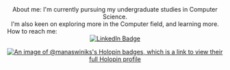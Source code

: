 <html>
<div id="header" align="center">
  About me:
   I'm currently pursuing my undergraduate studies in Computer Science.<br>
   I'm also keen on exploring more in the Computer field, and learning more.
  </div>
  How to reach me:
  <div id="badges" align="center">
  <a href="https://www.linkedin.com/in/manaswini-simhadri-kavali-933b491a9">
    <img src="https://img.shields.io/badge/LinkedIn-blue?style=for-the-badge&logo=linkedin&logoColor=white" alt="LinkedIn Badge"/>

[![An image of @manaswiniks's Holopin badges, which is a link to view their full Holopin profile](https://holopin.me/manaswiniks)](https://holopin.io/@manaswiniks)  </a>
  </html>
   
  
</div>
